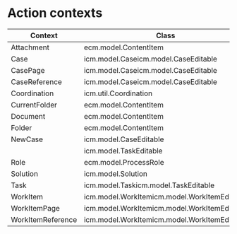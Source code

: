 # Action contexts

| Context           | Class                                        |
|-------------------|----------------------------------------------|
| Attachment        | ecm.model.ContentItem                        |
| Case              | icm.model.Caseicm.model.CaseEditable         |
| CasePage          | icm.model.Caseicm.model.CaseEditable         |
| CaseReference     | icm.model.Caseicm.model.CaseEditable         |
| Coordination      | icm.util.Coordination                        |
| CurrentFolder     | ecm.model.ContentItem                        |
| Document          | ecm.model.ContentItem                        |
| Folder            | ecm.model.ContentItem                        |
| NewCase           | icm.model.CaseEditable                       |
|                   | icm.model.TaskEditable                       |
| Role              | ecm.model.ProcessRole                        |
| Solution          | icm.model.Solution                           |
| Task              | icm.model.Taskicm.model.TaskEditable         |
| WorkItem          | icm.model.WorkItemicm.model.WorkItemEditable |
| WorkItemPage      | icm.model.WorkItemicm.model.WorkItemEditable |
| WorkItemReference | icm.model.WorkItemicm.model.WorkItemEditable |